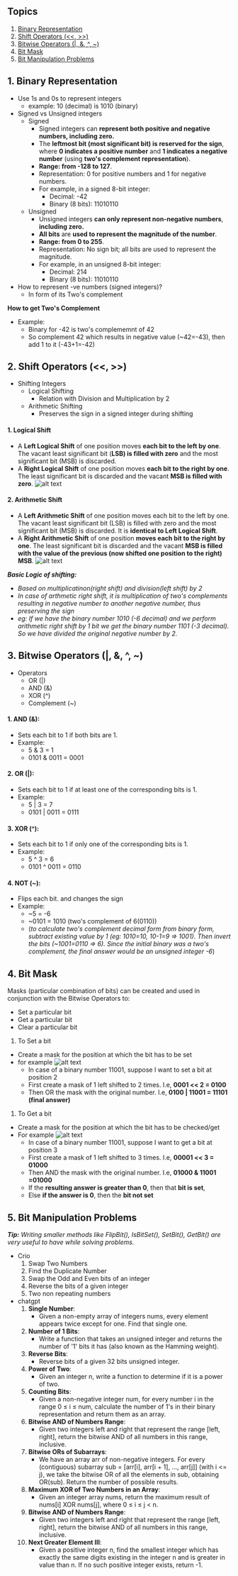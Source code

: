 ## Topics

1. [Binary Representation](#bin)
2. [Shift Operators (<<, >>)](#shift)
3. [Bitwise Operators (|, &, ^, ~)](#operators)
4. [Bit Mask](#mask)
5. [Bit Manipulation Problems](#problems)

## 1. Binary Representation<a id="bin"></a>

- Use 1s and 0s to represent integers
  - example: 10 (decimal) is 1010 (binary)
- Signed vs Unsigned integers
  - Signed
    - Signed integers can **represent both positive and negative numbers, including zero.**
    - The **leftmost bit (most significant bit) is reserved for the sign**, where **0 indicates a positive number** and **1 indicates a negative number** (using **two's complement representation**).
    - **Range: from -128 to 127**.
    - Representation: 0 for positive numbers and 1 for negative numbers.
    - For example, in a signed 8-bit integer:
      - Decimal: -42
      - Binary (8 bits): 11010110
  - Unsigned
    - Unsigned integers **can only represent non-negative numbers**, **including zero.**
    - **All bits** are **used to represent the magnitude of the number**.
    - **Range: from 0 to 255**.
    - Representation: No sign bit; all bits are used to represent the magnitude.
    - For example, in an unsigned 8-bit integer:
      - Decimal: 214
      - Binary (8 bits): 11010110
- How to represent -ve numbers (signed integers)?
  - In form of its Two's complement

**How to get Two's Complement**
- Example:
    - Binary for -42 is two's complememnt of 42
    - So complement 42 which results in negative value (~42=-43), then add 1 to it (-43+1=-42)


## 2. Shift Operators (<<, >>)<a id="shift"></a>
- Shifting Integers
    - Logical Shifting
        - Relation with Division and Multiplication by 2
    - Arithmetic Shifting
        - Preserves the sign in a signed integer during shifting

#### 1. Logical Shift
- A **Left Logical Shift** of one position moves **each bit to the left by one**. The vacant least significant bit (**LSB) is filled with zero** and the most significant bit (MSB) is discarded.
- A **Right Logical Shift** of one position moves **each bit to the right by one**. The least significant bit is discarded and the vacant **MSB is filled with zero**.
![alt text](image.png)

#### 2. Arithmetic Shift
- A **Left Arithmetic Shift** of one position moves each bit to the left by one. The vacant least significant bit (LSB) is filled with zero and the most significant bit (MSB) is discarded. It is **identical to Left Logical Shift**.
- A **Right Arithmetic Shift** of one position **moves each bit to the right by one**. The least significant bit is discarded and the vacant **MSB is filled with the value of the previous (now shifted one position to the right) MSB**.
![alt text](image-1.png)

***Basic Logic of shifting:*** 
- *Based on multiplicatinon(right shift) and division(left shift) by 2*
- *In case of arthmetic right shift, it is multiplication of two's complements resulting in negative number to another negative number, thus preserving the sign*
- *eg: If we have the binary number 1010 (-6 decimal) and we perform arithmetic right shift by 1 bit we get the binary number 1101 (-3 decimal). So we have divided the original negative number by 2.*

## 3. Bitwise Operators (|, &, ^, ~)<a id="operators"></a>
- Operators
    - OR (|)
    - AND (&)
    - XOR (^) 
    - Complement (~)

#### 1. AND (&):
- Sets each bit to 1 if both bits are 1.
- Example: 
    - 5 & 3 = 1
    - 0101 & 0011 = 0001

#### 2. OR (|):
- Sets each bit to 1 if at least one of the corresponding bits is 1.
- Example: 
    - 5 | 3 = 7
    - 0101 | 0011 = 0111

#### 3. XOR (^):
- Sets each bit to 1 if only one of the corresponding bits is 1.
- Example: 
    - 5 ^ 3 = 6
    - 0101 ^ 0011 = 0110

#### 4. NOT (~):
- Flips each bit. and changes the sign
- Example: 
    - ~5 = -6
    - ~0101 = 1010 (two's complement of 6(0110))
    - (*to calculate two's complement decimal form from binary form, subtract existing value by 1 (eg: 1010=10, 10-1=9 => 1001). Then invert the bits (~1001=0110 => 6). Since the initial binary was a two's complement, the final answer would be an unsigned integer -6*)

## 4. Bit Mask<a id="mask"></a>
Masks (particular combination of bits) can be created and used in conjunction with the Bitwise Operators to: 
- Set a particular bit
- Get a particular bit
- Clear a particular bit 

1. To Set a bit
- Create a mask for the position at which the bit has to be set
- for example 
    ![alt text](./images/count-number-of-set-bits-in-an-integer-2-1679000718.jpg)
    - In case of a binary number 11001, suppose I want to set a bit at position 2
    - First create a mask of 1 left shifted to 2 times. I.e, **0001 << 2 = 0100**
    - Then OR the mask with the original number. I.e, **0100 | 11001 = 11101 (final answer)**

1. To Get a bit
- Create a mask for the position at which the bit has to be checked/get
- For example 
    ![alt text](./images/count-number-of-set-bits-in-an-integer-2-1679000718.jpg)
    - In case of a binary number 11001, suppose I want to get a bit at position 3
    - First create a mask of 1 left shifted to 3 times. I.e, **00001 << 3 = 01000**
    - Then AND the mask with the original number. I.e, **01000 & 11001 =01000**
    - If the **resulting answer is greater than 0**, then that **bit is set**, 
    - Else **if the answer is 0**, then the **bit not set**


## 5. Bit Manipulation Problems<a id="problems"></a>
***Tip:***
*Writing smaller methods like FlipBit(), IsBitSet(), SetBit(), GetBit() are very useful to have while solving problems.*

- Crio
    1. Swap Two Numbers
    2. Find the Duplicate Number
    3. Swap the Odd and Even bits of an integer
    4. Reverse the bits of a given integer
    5. Two non repeating numbers
- chatgpt
    1. **Single Number**:
        - Given a non-empty array of integers nums, every element appears twice except for one. Find that single one.
    2. **Number of 1 Bits**:
        - Write a function that takes an unsigned integer and returns the number of '1' bits it has (also known as the Hamming weight).
    3. **Reverse Bits**:
        - Reverse bits of a given 32 bits unsigned integer.
    4. **Power of Two**:
        - Given an integer n, write a function to determine if it is a power of two.
    5. **Counting Bits**:
        - Given a non-negative integer num, for every number i in the range 0 ≤ i ≤ num, calculate the number of 1's in their binary representation and return them as an array.
    6. **Bitwise AND of Numbers Range**:
        - Given two integers left and right that represent the range [left, right], return the bitwise AND of all numbers in this range, inclusive.
    7. **Bitwise ORs of Subarrays**:
        - We have an array arr of non-negative integers. For every (contiguous) subarray sub = [arr[i], arr[i + 1], ..., arr[j]] (with i <= j), we take the bitwise OR of all the elements in sub, obtaining OR(sub). Return the number of possible results.
    8. **Maximum XOR of Two Numbers in an Array**:
        - Given an integer array nums, return the maximum result of nums[i] XOR nums[j], where 0 ≤ i ≤ j < n.
    9. **Bitwise AND of Numbers Range**:
        - Given two integers left and right that represent the range [left, right], return the bitwise AND of all numbers in this range, inclusive.
    10. **Next Greater Element III**:
        - Given a positive integer n, find the smallest integer which has exactly the same digits existing in the integer n and is greater in value than n. If no such positive integer exists, return -1.
